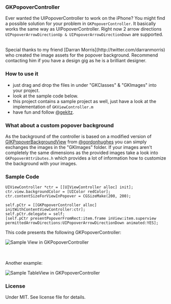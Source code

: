 ### GKPopoverController ###

Ever wanted the UIPopoverController to work on the iPhone? You might find a possible solution for your problem in `GKPopoverController`. It basically works the same way as UIPopoverController. Right now 2 arrow directions `UIPopoverArrowDirectionUp & UIPopoverArrowDirectionDown` are supported. 

<br>
Special thanks to my friend [Darran Morris](http://twitter.com/darranmorris) who created the image assets for the popover background. Recommend contacting him if you have a design gig as he is a brilliant designer.

### How to use it

- just drag and drop the files in under "GKClasses" & "GKImages" into your project.
- look at the sample code below.
- this project contains a sample project as well, just have a look at the implementation of `GKViewController.m` 
- have fun and follow [@gekitz](http://www.twitter.com/gekitz).

### What about a custom popover background

As the background of the controller is based on a modified version of [GIKPopoverBackgroundView](https://github.com/GiK/GIKPopoverBackgroundView) from [@gordonhughes](https://twitter.com/gordonhughes) you can simply exchanges the images in the "GKImages" folder. If your images aren't completely the same dimensions as the provided images take a look into `GKPopoverAttributes.h` which provides a lot of information how to customize the background with your images.

### Sample Code
	
	UIViewController *ctr = [[UIViewController alloc] init];
	ctr.view.backgroundColor = [UIColor redColor];
	ctr.contentSizeForViewInPopover = CGSizeMake(200, 200);
	
	self.pCtr = [[GKPopoverController alloc] initWithContentViewController:ctr];
	self.pCtr.delegate = self;
	[self.pCtr presentPopoverFromRect:item.frame inView:item.superview permittedArrowDirections:UIPopoverArrowDirectionDown animated:YES];
     

This code presents the following GKPopoverController:

![Sample View in GKPopoverController](https://dl.dropbox.com/u/311618/GKPopoverController/1.png)

<br><br>
Another example:

![Sample TableView in GKPopoverController](https://dl.dropbox.com/u/311618/GKPopoverController/2.png)

### License
Under MIT. See license file for details.



    
